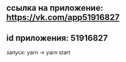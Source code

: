 ссылка на приложение: https://vk.com/app51916827
---
id приложения: 51916827
---
запуск: yarn -> yarn start
